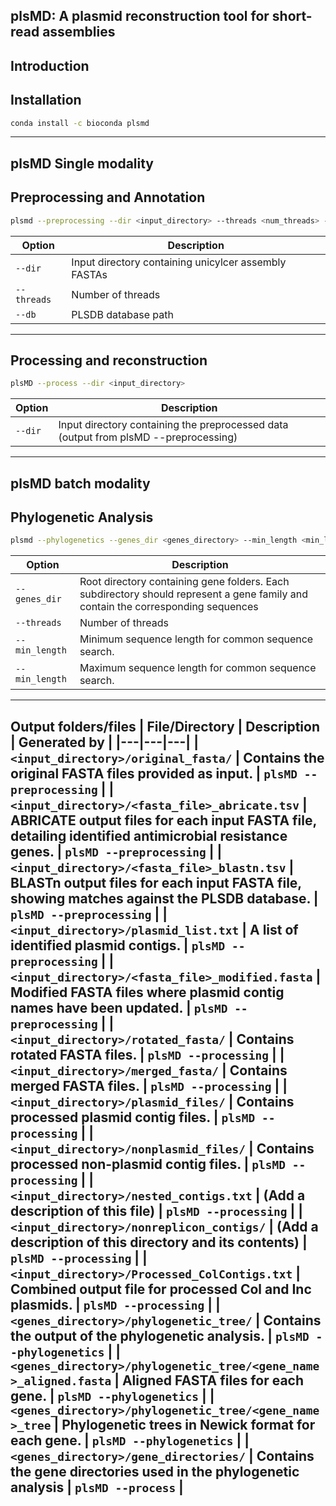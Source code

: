 plsMD: A plasmid reconstruction tool for short-read assemblies
-----
Introduction
------------
Installation
-----------
```bash
conda install -c bioconda plsmd
```
------------
plsMD Single modality
----------
Preprocessing and Annotation
------
```bash
plsmd --preprocessing --dir <input_directory> --threads <num_threads> --db <plsdb_path>
```
| Option | Description | 
|---|---|
| `--dir` | Input directory containing unicylcer assembly FASTAs | 
| `--threads` | Number of threads | 
| `--db` | PLSDB database path | 
------
Processing and reconstruction
----
```bash
plsMD --process --dir <input_directory>
```
| Option | Description | 
|---|---|
| `--dir` | Input directory containing the preprocessed data (output from plsMD --preprocessing) | 
-------
plsMD batch modality
------
Phylogenetic Analysis
------
```bash
plsmd --phylogenetics --genes_dir <genes_directory> --min_length <min_length> --max_length <max_length> --threads <threads>
```
| Option | Description | 
|---|---|
| `--genes_dir` |Root directory containing gene folders. Each subdirectory should represent a gene family and contain the corresponding sequences | 
| `--threads` | Number of threads | 
| `--min_length` | Minimum sequence length for common sequence search. |
| `--min_length` | Maximum sequence length for common sequence search. |
---------
Output folders/files
| File/Directory | Description | Generated by |
|---|---|---|
| `<input_directory>/original_fasta/` | Contains the original FASTA files provided as input. | `plsMD --preprocessing` |
| `<input_directory>/<fasta_file>_abricate.tsv` | ABRICATE output files for each input FASTA file, detailing identified antimicrobial resistance genes. | `plsMD --preprocessing` |
| `<input_directory>/<fasta_file>_blastn.tsv` | BLASTn output files for each input FASTA file, showing matches against the PLSDB database. | `plsMD --preprocessing` |
| `<input_directory>/plasmid_list.txt` | A list of identified plasmid contigs. | `plsMD --preprocessing` |
| `<input_directory>/<fasta_file>_modified.fasta` | Modified FASTA files where plasmid contig names have been updated. | `plsMD --preprocessing` |
| `<input_directory>/rotated_fasta/` | Contains rotated FASTA files. | `plsMD --processing` |
| `<input_directory>/merged_fasta/` | Contains merged FASTA files. | `plsMD --processing` |
| `<input_directory>/plasmid_files/` | Contains processed plasmid contig files. | `plsMD --processing` |
| `<input_directory>/nonplasmid_files/` | Contains processed non-plasmid contig files. | `plsMD --processing` |
| `<input_directory>/nested_contigs.txt` |  (Add a description of this file) | `plsMD --processing` |
| `<input_directory>/nonreplicon_contigs/` | (Add a description of this directory and its contents) | `plsMD --processing` |
| `<input_directory>/Processed_ColContigs.txt` | Combined output file for processed Col and Inc plasmids. | `plsMD --processing` |
| `<genes_directory>/phylogenetic_tree/` | Contains the output of the phylogenetic analysis. | `plsMD --phylogenetics` |
| `<genes_directory>/phylogenetic_tree/<gene_name>_aligned.fasta` | Aligned FASTA files for each gene. | `plsMD --phylogenetics` |
| `<genes_directory>/phylogenetic_tree/<gene_name>_tree` | Phylogenetic trees in Newick format for each gene. | `plsMD --phylogenetics` |
| `<genes_directory>/gene_directories/` | Contains the gene directories used in the phylogenetic analysis | `plsMD --process` |
----------
